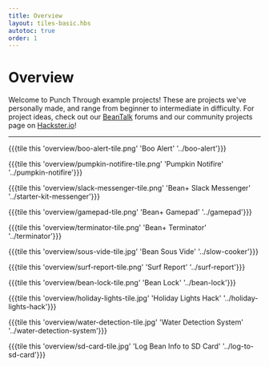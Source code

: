 ```yaml
---
title: Overview
layout: tiles-basic.hbs
autotoc: true
order: 1
---
```


# Overview

Welcome to Punch Through example projects! These are projects we've personally made, and range from beginner to intermediate in difficulty. For project ideas, check out our [BeanTalk](http://beantalk.punchthrough.com/) forums and our community projects page on [Hackster.io](https://www.hackster.io/punchthrough)!

<hr>

{{{tile this 'overview/boo-alert-tile.png' 'Boo Alert' '../boo-alert'}}}

{{{tile this 'overview/pumpkin-notifire-tile.png' 'Pumpkin Notifire' '../pumpkin-notifire'}}}

{{{tile this 'overview/slack-messenger-tile.png' 'Bean+ Slack Messenger' '../starter-kit-messenger'}}}

{{{tile this 'overview/gamepad-tile.png' 'Bean+ Gamepad' '../gamepad'}}}

{{{tile this 'overview/terminator-tile.png' 'Bean+ Terminator' '../terminator'}}}

{{{tile this 'overview/sous-vide-tile.jpg' 'Bean Sous Vide' '../slow-cooker'}}}

{{{tile this 'overview/surf-report-tile.png' 'Surf Report' '../surf-report'}}}

{{{tile this 'overview/bean-lock-tile.png' 'Bean Lock' '../bean-lock'}}}

{{{tile this 'overview/holiday-lights-tile.jpg' 'Holiday Lights Hack' '../holiday-lights-hack'}}}

{{{tile this 'overview/water-detection-tile.jpg' 'Water Detection System' '../water-detection-system'}}}

{{{tile this 'overview/sd-card-tile.jpg' 'Log Bean Info to SD Card' '../log-to-sd-card'}}}
